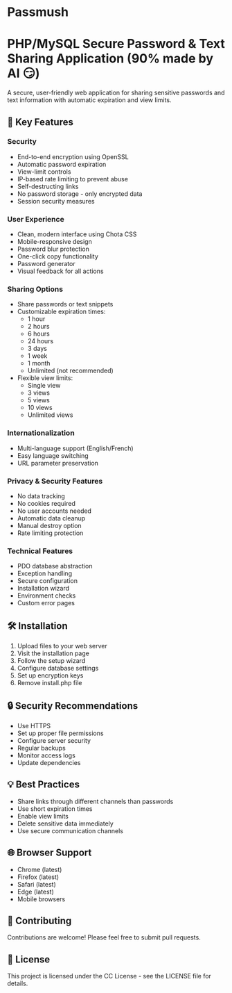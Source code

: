 # Passmush
# PHP/MySQL Secure Password & Text Sharing Application (90% made by AI 😏)

A secure, user-friendly web application for sharing sensitive passwords and text information with automatic expiration and view limits.

## 🌟 Key Features

### Security
- End-to-end encryption using OpenSSL
- Automatic password expiration
- View-limit controls
- IP-based rate limiting to prevent abuse
- Self-destructing links
- No password storage - only encrypted data
- Session security measures

### User Experience
- Clean, modern interface using Chota CSS
- Mobile-responsive design
- Password blur protection
- One-click copy functionality
- Password generator
- Visual feedback for all actions

### Sharing Options
- Share passwords or text snippets
- Customizable expiration times:
  - 1 hour
  - 2 hours
  - 6 hours
  - 24 hours
  - 3 days
  - 1 week
  - 1 month
  - Unlimited (not recommended)
- Flexible view limits:
  - Single view
  - 3 views
  - 5 views
  - 10 views
  - Unlimited views

### Internationalization
- Multi-language support (English/French)
- Easy language switching
- URL parameter preservation

### Privacy & Security Features
- No data tracking
- No cookies required
- No user accounts needed
- Automatic data cleanup
- Manual destroy option
- Rate limiting protection

### Technical Features
- PDO database abstraction
- Exception handling
- Secure configuration
- Installation wizard
- Environment checks
- Custom error pages

## 🛠️ Installation

1. Upload files to your web server
2. Visit the installation page
3. Follow the setup wizard
4. Configure database settings
5. Set up encryption keys
6. Remove install.php file

## 🔒 Security Recommendations

- Use HTTPS
- Set up proper file permissions
- Configure server security
- Regular backups
- Monitor access logs
- Update dependencies

## 💡 Best Practices

- Share links through different channels than passwords
- Use short expiration times
- Enable view limits
- Delete sensitive data immediately
- Use secure communication channels

## 🌐 Browser Support

- Chrome (latest)
- Firefox (latest)
- Safari (latest)
- Edge (latest)
- Mobile browsers

## 🤝 Contributing

Contributions are welcome! Please feel free to submit pull requests.

## 📝 License

This project is licensed under the CC License - see the LICENSE file for details.